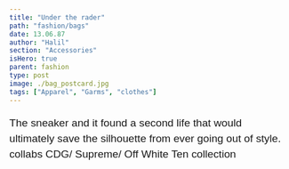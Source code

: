 ```yaml
---
title: "Under the rader"
path: "fashion/bags"
date: 13.06.87
author: "Halil"
section: "Accessories"
isHero: true
parent: fashion
type: post
image: ./bag_postcard.jpg
tags: ["Apparel", "Garms", "clothes"]
---
```

<style>

@import url('https://fonts.googleapis.com/css2?family=Marck+Script&display=swap');
@import url('https://fonts.googleapis.com/css2?family=Lato:ital,wght@0,400;0,700;1,400;1,700&display=swap');
@import url('https://fonts.googleapis.com/css2?family=Changa&display=swap');

p {
    font-size: 1.05rem;
    line-height: 2rem;
    font-family: 'Lato', sans-serif;
}

ul > li {
    font-size: 1.05rem;
    line-height: 2rem;
    letter-spacing: 0.025rem;
    font-family: 'Lato', sans-serif;
}

h4 {
    font-family: Arial, Helvetica, sans-serif;
    font-size: 1.4rem;
    letter-spacing: 0.05rem;
    color: #687b8f;
    padding: 0;
    margin: 10px 0 30px 0;
}

@media (min-width: 768px) {
    p {
        font-size: 1.2rem;
        line-height: 1.75rem;
        font-family: 'Nunito', sans-serif;sans-serif;
    }

    ul > li {
        font-size: 1.2rem;
        line-height: 1.75rem;
        font-family: 'Nunito', sans-serif;sans-serif;
    }

    h4 {
        font-size: 1.8rem;
        letter-spacing: 0.05rem;
    }
}

</style>
The sneaker and it found a second life that would ultimately save the silhouette from ever going out of style.
collabs CDG/ Supreme/ Off White Ten collection